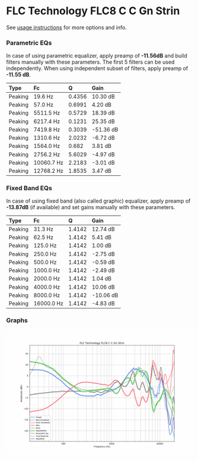 # FLC Technology FLC8 C C Gn Strin
See [usage instructions](https://github.com/jaakkopasanen/AutoEq#usage) for more options and info.

### Parametric EQs
In case of using parametric equalizer, apply preamp of **-11.56dB** and build filters manually
with these parameters. The first 5 filters can be used independently.
When using independent subset of filters, apply preamp of **-11.55 dB**.

| Type    | Fc         |      Q | Gain      |
|:--------|:-----------|:-------|:----------|
| Peaking | 19.6 Hz    | 0.4356 | 10.30 dB  |
| Peaking | 57.0 Hz    | 0.6991 | 4.20 dB   |
| Peaking | 5511.5 Hz  | 0.5729 | 18.39 dB  |
| Peaking | 6217.4 Hz  | 0.1231 | 25.35 dB  |
| Peaking | 7419.8 Hz  | 0.3039 | -51.36 dB |
| Peaking | 1310.6 Hz  | 2.0232 | -6.72 dB  |
| Peaking | 1564.0 Hz  | 0.682  | 3.81 dB   |
| Peaking | 2756.2 Hz  | 5.6029 | -4.97 dB  |
| Peaking | 10060.7 Hz | 2.2183 | -3.01 dB  |
| Peaking | 12768.2 Hz | 1.8535 | 3.47 dB   |

### Fixed Band EQs
In case of using fixed band (also called graphic) equalizer, apply preamp of **-13.87dB**
(if available) and set gains manually with these parameters.

| Type    | Fc         |      Q | Gain      |
|:--------|:-----------|:-------|:----------|
| Peaking | 31.3 Hz    | 1.4142 | 12.74 dB  |
| Peaking | 62.5 Hz    | 1.4142 | 5.41 dB   |
| Peaking | 125.0 Hz   | 1.4142 | 1.00 dB   |
| Peaking | 250.0 Hz   | 1.4142 | -2.75 dB  |
| Peaking | 500.0 Hz   | 1.4142 | -0.59 dB  |
| Peaking | 1000.0 Hz  | 1.4142 | -2.49 dB  |
| Peaking | 2000.0 Hz  | 1.4142 | 1.04 dB   |
| Peaking | 4000.0 Hz  | 1.4142 | 10.06 dB  |
| Peaking | 8000.0 Hz  | 1.4142 | -10.06 dB |
| Peaking | 16000.0 Hz | 1.4142 | -4.83 dB  |

### Graphs
![](./FLC%20Technology%20FLC8%20C%20C%20Gn%20Strin.png)
